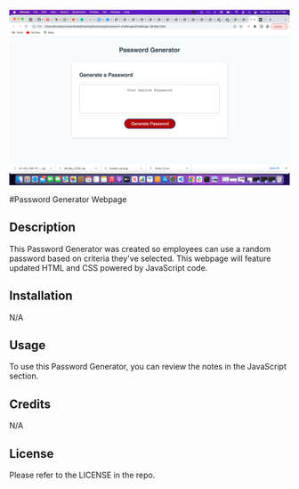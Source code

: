 ![](./Assets/generate-password-img.png)

#Password Generator Webpage

## Description

This Password Generator was created so employees can use a random password based on criteria they've selected. This webpage will feature updated HTML and CSS powered by JavaScript code. 

## Installation

N/A

## Usage

To use this Password Generator, you can review the notes in the JavaScript section. 

## Credits

N/A

## License

Please refer to the LICENSE in the repo.
